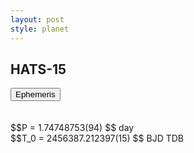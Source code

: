 ```yaml
---
layout: post
style: planet
---
```

<script src="../js/planets.js"></script>

## HATS-15

<!-- Tab links -->
<div class="tab">
<button class="tablinks" onclick="openCity(event, 'Ephemeris')">Ephemeris</button>
</div>

<!-- Tab content -->
<div id="Ephemeris" class="tabcontent" markdown="1">
<br/><br/>
$$P = 1.74748753(94) $$ day <br/>
$$T_0 = 2456387.212397(15) $$ BJD TDB
<br/><br/>
<br/><br/>
</div>



<script src="../js/tabs.js"></script>


